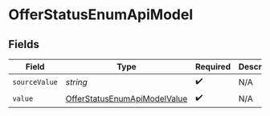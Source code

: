 # OfferStatusEnumApiModel


## Fields

| Field                                                                               | Type                                                                                | Required                                                                            | Description                                                                         |
| ----------------------------------------------------------------------------------- | ----------------------------------------------------------------------------------- | ----------------------------------------------------------------------------------- | ----------------------------------------------------------------------------------- |
| `sourceValue`                                                                       | *string*                                                                            | :heavy_check_mark:                                                                  | N/A                                                                                 |
| `value`                                                                             | [OfferStatusEnumApiModelValue](../../models/shared/offerstatusenumapimodelvalue.md) | :heavy_check_mark:                                                                  | N/A                                                                                 |